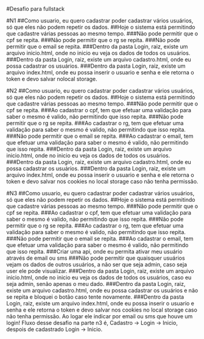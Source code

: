 #Desafio para fullstack

#N1
##Como usuario, eu quero cadastrar poder cadastrar vários usuários, só que eles não podem repetir os dados.
##Hoje o sistema está permitindo que cadastre várias pessoas ao mesmo tempo.
###Não pode permitir que o cpf se repita.
###Não pode permitir que o rg se repita.
###Não pode permitir que o email se repita.
###Dentro da pasta Login, raiz, existe um arquivo inicio.html, onde no inicio eu veja os dados de todos os usuários.
###Dentro da pasta Login, raiz, existe um arquivo cadastro.html, onde eu possa cadastrar os usuários.
###Dentro da pasta Login, raiz, existe um arquivo index.html, onde eu possa inserir o usuario e senha e ele retorna o token e devo salvar nolocal storage.

#N2
##Como usuario, eu quero cadastrar poder cadastrar vários usuários, só que eles não podem repetir os dados.
##Hoje o sistema está permitindo que cadastre várias pessoas ao mesmo tempo.
###Não pode permitir que o cpf se repita.
###Ao cadastrar o cpf, tem que efetuar uma validação para saber o mesmo é valido, não permitindo que isso repita.
###Não pode permitir que o rg se repita.
###Ao cadastrar o rg, tem que efetuar uma validação para saber o mesmo é valido, não permitindo que isso repita.
###Não pode permitir que o email se repita.
###Ao cadastrar o email, tem que efetuar uma validação para saber o mesmo é valido, não permitindo que isso repita.
###Dentro da pasta Login, raiz, existe um arquivo inicio.html, onde no inicio eu veja os dados de todos os usuários.
###Dentro da pasta Login, raiz, existe um arquivo cadastro.html, onde eu possa cadastrar os usuários.
###Dentro da pasta Login, raiz, existe um arquivo index.html, onde eu possa inserir o usuario e senha e ele retorna o token e devo salvar nos cookies no local storage caso não tenha permissão.

#N3
##Como usuario, eu quero cadastrar poder cadastrar vários usuários, só que eles não podem repetir os dados.
##Hoje o sistema está permitindo que cadastre várias pessoas ao mesmo tempo.
###Não pode permitir que o cpf se repita.
###Ao cadastrar o cpf, tem que efetuar uma validação para saber o mesmo é valido, não permitindo que isso repita.
###Não pode permitir que o rg se repita.
###Ao cadastrar o rg, tem que efetuar uma validação para saber o mesmo é valido, não permitindo que isso repita.
###Não pode permitir que o email se repita.
###Ao cadastrar o email, tem que efetuar uma validação para saber o mesmo é valido, não permitindo que isso repita.
###Criar uma api, onde eu permita ativar meu usuário através de email ou sms
###Não pode permitir que quaisquer usuários vejam os dados de outros usuários, a não ser que seja admin, caso seja user ele pode visualizar.
###Dentro da pasta Login, raiz, existe um arquivo inicio.html, onde no inicio eu veja os dados de todos os usuários, caso eu seja admin, senão apenas o meu dado.
###Dentro da pasta Login, raiz, existe um arquivo cadastro.html, onde eu possa cadastrar os usuários e não se repita e bloquei o botão caso tente novamente.
###Dentro da pasta Login, raiz, existe um arquivo index.html, onde eu possa inserir o usuario e senha e ele retorna o token e devo salvar nos cookies no local storage caso não tenha permissão. Ao logar ele indicar por email ou sms que houve um login! Fluxo desse desafio na parte n3 é, Cadastro -> Login -> Inicio, despois de cadastrado Login -> Inicio.

